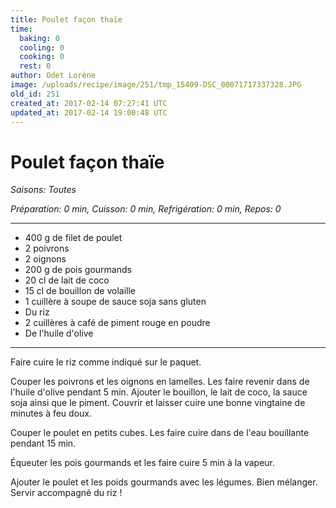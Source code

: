 ```yaml
---
title: Poulet façon thaïe
time:
  baking: 0
  cooling: 0
  cooking: 0
  rest: 0
author: Odet Lorène
image: /uploads/recipe/image/251/tmp_15409-DSC_00071717337328.JPG
old_id: 251
created_at: 2017-02-14 07:27:41 UTC
updated_at: 2017-02-14 19:00:48 UTC
---
```


# Poulet façon thaïe



*Saisons: Toutes*

*Préparation: 0 min, Cuisson: 0 min, Refrigération: 0 min, Repos: 0*

---

- 400 g de filet de poulet
- 2 poivrons
- 2 oignons
- 200 g de pois gourmands
- 20 cl de lait de coco
- 15 cl de bouillon de volaille 
- 1 cuillère à soupe de sauce soja sans gluten
- Du riz
- 2 cuillères à café de piment rouge en poudre
- De l'huile d'olive

---

Faire cuire le riz comme indiqué sur le paquet.

Couper les poivrons et les oignons en lamelles. Les faire revenir dans de l'huile d'olive pendant 5 min. Ajouter le bouillon, le lait de coco, la sauce soja ainsi que le piment. Couvrir et laisser cuire une bonne vingtaine de minutes à feu doux.

Couper le poulet en petits cubes. Les faire cuire dans de l'eau bouillante pendant 15 min.

Équeuter les pois gourmands et les faire cuire 5 min à la vapeur.

Ajouter le poulet et les poids gourmands avec les légumes. Bien mélanger. Servir accompagné du riz !
